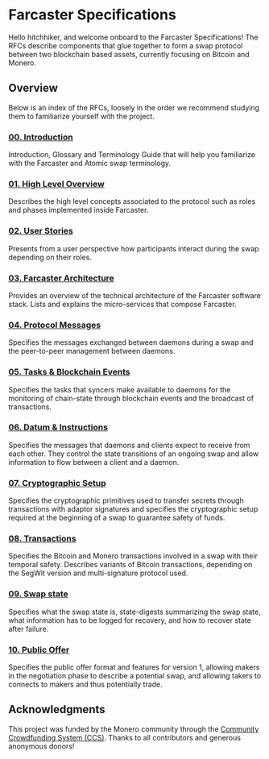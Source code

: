 # Farcaster Specifications

Hello hitchhiker, and welcome onboard to the Farcaster Specifications! The RFCs describe components that glue together to form a swap protocol between two blockchain based assets, currently focusing on Bitcoin and Monero.

## Overview

Below is an index of the RFCs, loosely in the order we recommend studying them to familiarize yourself with the project.

### [00. Introduction](./00-introduction.md)
Introduction, Glossary and Terminology Guide that will help you familiarize with the Farcaster and Atomic swap terminology.

### [01. High Level Overview](./01-high-level-overview.md)
Describes the high level concepts associated to the protocol such as roles and phases implemented inside Farcaster.

### [02. User Stories](./02-user-stories.md)
Presents from a user perspective how participants interact during the swap depending on their roles.

### [03. Farcaster Architecture](./03-farcaster-architecture.md)
Provides an overview of the technical architecture of the Farcaster software stack. Lists and explains the micro-services that compose Farcaster.

### [04. Protocol Messages](./04-protocol-messages.md)
Specifies the messages exchanged between daemons during a swap and the peer-to-peer management between daemons.

### [05. Tasks & Blockchain Events](./05-tasks-and-events.md)
Specifies the tasks that syncers make available to daemons for the monitoring of chain-state through blockchain events and the broadcast of transactions.

### [06. Datum & Instructions](./06-datum-and-instructions.md)
Specifies the messages that daemons and clients expect to receive from each other. They control the state transitions of an ongoing swap and allow information to flow between a client and a daemon.

### [07. Cryptographic Setup](./07-cryptographic-setup.md)
Specifies the cryptographic primitives used to transfer secrets through transactions with adaptor signatures and specifies the cryptographic setup required at the beginning of a swap to guarantee safety of funds.

### [08. Transactions](./08-transactions.md)
Specifies the Bitcoin and Monero transactions involved in a swap with their temporal safety. Describes variants of Bitcoin transactions, depending on the SegWit version and multi-signature protocol used.

### [09. Swap state](./09-swap-state.md)
Specifies what the swap state is, state-digests summarizing the swap state, what information has to be logged for recovery, and how to recover state after failure.

### [10. Public Offer](./10-public-offer.md)
Specifies the public offer format and features for version 1, allowing makers in the negotiation phase to describe a potential swap, and allowing takers to connects to makers and thus potentially trade.

## Acknowledgments

This project was funded by the Monero community through the [Community Crowdfunding System (CCS)](https://ccs.getmonero.org/). Thanks to all contributors and generous anonymous donors!
